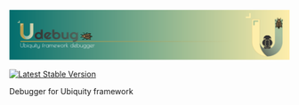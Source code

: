 ![img](https://github.com/phpMv/ubiquity-debug/blob/main/.github/images/debugger.png?raw=true)

[![Latest Stable Version](https://poser.pugx.org/phpmv/ubiquity-debug/v/stable)](https://packagist.org/packages/phpmv/ubiquity-debug)

Debugger for Ubiquity framework

